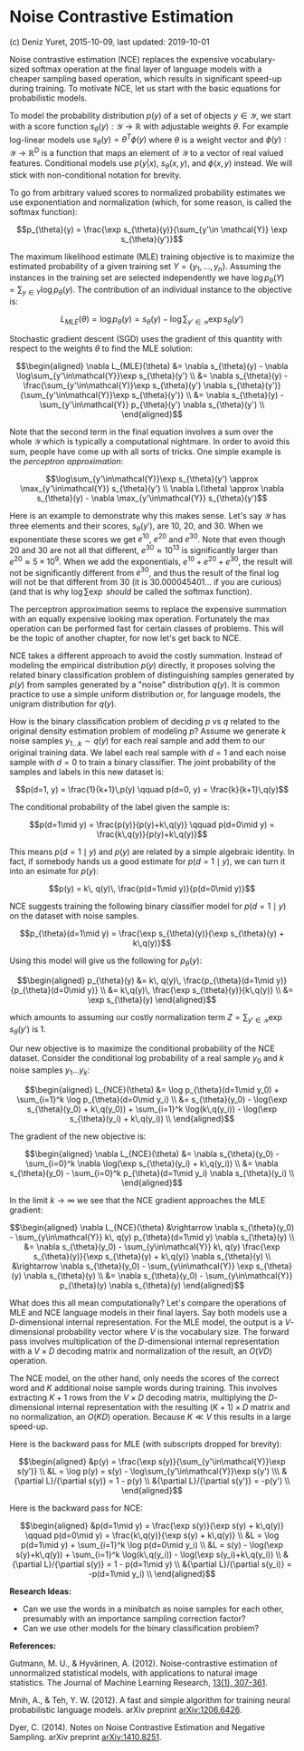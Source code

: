 Noise Contrastive Estimation
============================
(c) Deniz Yuret, 2015-10-09, last updated: 2019-10-01

Noise contrastive estimation (NCE) replaces the expensive vocabulary-sized softmax operation
at the final layer of language models with a cheaper sampling based operation, which results
in significant speed-up during training. To motivate NCE, let us start with the basic
equations for probabilistic models.

To model the probability distribution $p(y)$ of a set of objects $y \in \mathcal{Y}$, we
start with a score function $s_{\theta}(y):\mathcal{Y}\rightarrow\mathbb{R}$ with adjustable
weights $\theta$. For example log-linear models use $s_{\theta}(y)=\theta^T \phi(y)$ where
$\theta$ is a weight vector and $\phi(y):\mathcal{Y}\rightarrow\mathbb{R}^D$ is a function
that maps an element of $\mathcal{Y}$ to a vector of real valued features.  Conditional
models use $p(y|x)$, $s_{\theta}(x,y)$, and $\phi(x,y)$ instead. We will stick with
non-conditional notation for brevity.

To go from arbitrary valued scores to normalized probability estimates we use exponentiation
and normalization (which, for some reason, is called the softmax function):

$$p_{\theta}(y) = \frac{\exp s_{\theta}(y)}{\sum_{y'\in \mathcal{Y}} \exp s_{\theta}(y')}$$

The maximum likelihood estimate (MLE) training objective is to maximize the estimated
probability of a given training set $Y=\{y_1,\ldots,y_n\}$. Assuming the instances in the
training set are selected independently we have $\log p_{\theta}(Y) = \sum_{y\in Y} \log
p_{\theta}(y)$. The contribution of an individual instance to the objective is:

$$L_{MLE}(\theta) = \log p_{\theta}(y) = s_{\theta}(y) - \log\sum_{y'\in\mathcal{Y}}\exp s_{\theta}(y')$$

Stochastic gradient descent (SGD) uses the gradient of this quantity with respect to the
weights $\theta$ to find the MLE solution:

$$\begin{aligned}
	\nabla L_{MLE}(\theta) &= \nabla s_{\theta}(y) - \nabla \log\sum_{y'\in\mathcal{Y}}\exp s_{\theta}(y') \\
	&= \nabla s_{\theta}(y) - \frac{\sum_{y'\in\mathcal{Y}}\exp s_{\theta}(y') \nabla s_{\theta}(y')}{\sum_{y'\in\mathcal{Y}}\exp s_{\theta}(y')} \\
	&= \nabla s_{\theta}(y) - \sum_{y'\in\mathcal{Y}} p_{\theta}(y') \nabla s_{\theta}(y') \\
\end{aligned}$$

Note that the second term in the final equation involves a sum over the whole $\mathcal{Y}$
which is typically a computational nightmare. In order to avoid this sum, people have come
up with all sorts of tricks.  One simple example is the *perceptron approximation*:

$$\log\sum_{y'\in\mathcal{Y}}\exp s_{\theta}(y') \approx \max_{y'\in\mathcal{Y}} s_{\theta}(y') \\
\nabla L(\theta) \approx \nabla s_{\theta}(y) - \nabla \max_{y'\in\mathcal{Y}} s_{\theta}(y')$$

Here is an example to demonstrate why this makes sense. Let's say $\mathcal{Y}$ has three
elements and their scores, $s_{\theta}(y')$, are 10, 20, and 30. When we exponentiate these
scores we get $e^{10}$, $e^{20}$ and $e^{30}$. Note that even though 20 and 30 are not all
that different, $e^{30}\approx 10^{13}$ is significantly larger than $e^{20}\approx 5\times
10^9$. When we add the exponentials, $e^{10}+e^{20}+e^{30}$, the result will not be
significantly different from $e^{30}$, and thus the result of the final $\log$ will not be
that different from 30 (it is 30.000045401... if you are curious) (and that is why
$\log\sum\exp$ *should* be called the softmax function).

The perceptron approximation seems to replace the expensive summation with an equally
expensive looking max operation. Fortunately the max operation can be performed fast for
certain classes of problems. This will be the topic of another chapter, for now let's get
back to NCE.

NCE takes a different approach to avoid the costly summation. Instead of modeling the
empirical distribution $p(y)$ directly, it proposes solving the related binary
classification problem of distinguishing samples generated by $p(y)$ from samples generated
by a "noise" distribution $q(y)$. It is common practice to use a simple uniform distribution
or, for language models, the unigram distribution for $q(y)$.

How is the binary classification problem of deciding $p$ vs $q$ related to the original
density estimation problem of modeling $p$? Assume we generate $k$ noise samples $y_{1\ldots
k}\sim q(y)$ for each real sample and add them to our original training data. We label each
real sample with $d=1$ and each noise sample with $d=0$ to train a binary classifier. The
joint probability of the samples and labels in this new dataset is:

$$p(d=1, y) = \frac{1}{k+1}\,p(y) \qquad p(d=0, y) = \frac{k}{k+1}\,q(y)$$

The conditional probability of the label given the sample is:

$$p(d=1\mid y) = \frac{p(y)}{p(y)+k\,q(y)} \qquad p(d=0\mid y) = \frac{k\,q(y)}{p(y)+k\,q(y)}$$

This means $p(d=1\mid y)$ and $p(y)$ are related by a simple algebraic identity. In fact, if
somebody hands us a good estimate for $p(d=1\mid y)$, we can turn it into an esimate for
$p(y)$:

$$p(y) = k\, q(y)\, \frac{p(d=1\mid y)}{p(d=0\mid y)}$$

NCE suggests training the following binary classifier model for $p(d=1\mid y)$ on the
dataset with noise samples.

$$p_{\theta}(d=1\mid y) = \frac{\exp s_{\theta}(y)}{\exp s_{\theta}(y) + k\,q(y)}$$

Using this model will give us the following for $p_{\theta}(y)$:

$$\begin{aligned}
	p_{\theta}(y) &= k\, q(y)\, \frac{p_{\theta}(d=1\mid y)}{p_{\theta}(d=0\mid y)} \\
	&= k\,q(y)\, \frac{\exp s_{\theta}(y)}{k\,q(y)} \\
	&= \exp s_{\theta}(y)
\end{aligned}$$

which amounts to assuming our costly normalization term $Z=\sum_{y'\in \mathcal{Y}} \exp
s_{\theta}(y')$ is $1$.

Our new objective is to maximize the conditional probability of the NCE dataset. Consider
the conditional log probability of a real sample $y_0$ and $k$ noise samples $y_1\ldots
y_k$:

$$\begin{aligned} L_{NCE}(\theta) 
	&= \log p_{\theta}(d=1\mid y_0) + \sum_{i=1}^k \log p_{\theta}(d=0\mid y_i) \\
	&= s_{\theta}(y_0) - \log(\exp s_{\theta}(y_0) + k\,q(y_0)) + \sum_{i=1}^k \log(k\,q(y_i)) - \log(\exp s_{\theta}(y_i) + k\,q(y_i)) \\
\end{aligned}$$

The gradient of the new objective is:

$$\begin{aligned} \nabla L_{NCE}(\theta)
	&= \nabla s_{\theta}(y_0) - \sum_{i=0}^k \nabla \log(\exp s_{\theta}(y_i) + k\,q(y_i)) \\
	&= \nabla s_{\theta}(y_0) - \sum_{i=0}^k p_{\theta}(d=1\mid y_i) \nabla s_{\theta}(y_i) \\
\end{aligned}$$

In the limit $k\rightarrow\infty$ we see that the NCE gradient approaches the MLE gradient:

$$\begin{aligned} \nabla L_{NCE}(\theta)
	&\rightarrow \nabla s_{\theta}(y_0) - \sum_{y\in\mathcal{Y}} k\, q(y) p_{\theta}(d=1\mid y) \nabla s_{\theta}(y) \\
	&= \nabla s_{\theta}(y_0) - \sum_{y\in\mathcal{Y}} k\, q(y) \frac{\exp s_{\theta}(y)}{\exp s_{\theta}(y) + k\,q(y)} \nabla s_{\theta}(y) \\
	&\rightarrow \nabla s_{\theta}(y_0) - \sum_{y\in\mathcal{Y}} \exp s_{\theta}(y) \nabla s_{\theta}(y) \\
	&= \nabla s_{\theta}(y_0) - \sum_{y\in\mathcal{Y}} p_{\theta}(y) \nabla s_{\theta}(y)
\end{aligned}$$

What does this all mean computationally? Let's compare the operations of MLE and NCE
language models in their final layers. Say both models use a $D$-dimensional internal
representation. For the MLE model, the output is a $V$-dimensional probability vector where
$V$ is the vocabulary size. The forward pass involves multiplication of the $D$-dimensional
internal representation with a $V \times D$ decoding matrix and normalization of the result,
an $O(VD)$ operation.

The NCE model, on the other hand, only needs the scores of the correct word and $K$
additional noise sample words during training. This involves extracting $K+1$ rows from the
$V \times D$ decoding matrix, multiplying the $D$-dimensional internal representation with
the resulting $(K+1) \times D$ matrix and no normalization, an $O(KD)$ operation. Because $K
\ll V$ this results in a large speed-up.

Here is the backward pass for MLE (with subscripts dropped for brevity):

$$\begin{aligned}
	&p(y) = \frac{\exp s(y)}{\sum_{y'\in\mathcal{Y}}\exp s(y')} \\
	&L = \log p(y) = s(y) - \log\sum_{y'\in\mathcal{Y}}\exp s(y') \\\
	&{\partial L}/{\partial s(y)} = 1 - p(y) \\
	&{\partial L}/{\partial s(y')} = -p(y') \\
\end{aligned}$$

Here is the backward pass for NCE:

$$\begin{aligned}
	&p(d=1\mid y) = \frac{\exp s(y)}{\exp s(y) + k\,q(y)} \qquad p(d=0\mid y) = \frac{k\,q(y)}{\exp s(y) + k\,q(y)} \\
	&L = \log p(d=1\mid y) + \sum_{i=1}^k \log p(d=0\mid y_i) \\
	&L = s(y) - \log(\exp s(y)+k\,q(y)) + \sum_{i=1}^k \log(k\,q(y_i)) - \log(\exp s(y_i)+k\,q(y_i)) \\
	&{\partial L}/{\partial s(y)} = 1 - p(d=1\mid y) \\
	&{\partial L}/{\partial s(y_i)} = -p(d=1\mid y_i) \\
\end{aligned}$$

**Research Ideas:**

- Can we use the words in a minibatch as noise samples for each other, presumably with an
  importance sampling correction factor?
- Can we use other models for the binary classification problem?

**References:**

Gutmann, M. U., & Hyvärinen, A. (2012). Noise-contrastive estimation of unnormalized
statistical models, with applications to natural image statistics. The Journal of Machine
Learning Research, [13(1), 307-361](http://www.jmlr.org/papers/v13/gutmann12a.html).

Mnih, A., & Teh, Y. W. (2012). A fast and simple algorithm for training neural probabilistic
language models. arXiv preprint [arXiv:1206.6426](https://arxiv.org/abs/1206.6426).

Dyer, C. (2014). Notes on Noise Contrastive Estimation and Negative Sampling. arXiv
preprint [arXiv:1410.8251](https://arxiv.org/abs/1410.8251).
